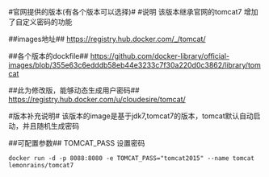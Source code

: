 #官网提供的版本(有各个版本可以选择)#
#说明
该版本继承官网的tomcat7
增加了自定义密码的功能

##images地址##
https://registry.hub.docker.com/_/tomcat/

##各个版本的dockfile##
https://github.com/docker-library/official-images/blob/355e63c6edddb58eb44e3233c7f30a220d0c3862/library/tomcat

##此为修改版，能够动态生成用户密码##
https://registry.hub.docker.com/u/cloudesire/tomcat/

#版本补充说明#
该版本的image是基于jdk7,tomcat7的版本，tomcat默认自动启动，并且随机生成密码

##可配置参数##
TOMCAT_PASS   设置密码

    docker run -d -p 8088:8080 -e TOMCAT_PASS="tomcat2015" --name tomcat lemonrains/tomcat7

